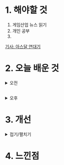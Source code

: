 
# 1. 해야할 것

1. 게임산업 뉴스 읽기 
2. 개인 공부  
3. 

[기사: 아스달 연대기](https://www.gameple.co.kr/news/articleView.html?idxno=208684)




# 2. 오늘 배운 것

<details>
<summary>오전</summary>


</details>

##

<details>
<summary>오후</summary>


</details>




# 3. 개선


<details>
<summary>접기/펼치기</summary>


</details>



# 4. 느낀점


